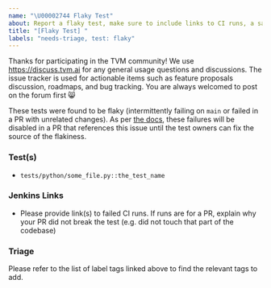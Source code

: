```yaml
---
name: "\U00002744 Flaky Test"
about: Report a flaky test, make sure to include links to CI runs, a sample failure log, and the name of the test(s). Find the list of label tags [here](https://github.com/apache/tvm/wiki/Issue-Triage-Labels).
title: "[Flaky Test] "
labels: "needs-triage, test: flaky"
---
```


Thanks for participating in the TVM community! We use https://discuss.tvm.ai for any general usage questions and discussions. The issue tracker is used for actionable items such as feature proposals discussion, roadmaps, and bug tracking. You are always welcomed to post on the forum first :smile_cat:

These tests were found to be flaky (intermittently failing on `main` or failed in a PR with unrelated changes). As per [the docs](https://github.com/apache/tvm/blob/main/docs/contribute/ci.rst#handling-flaky-failures), these failures will be disabled in a PR that references this issue until the test owners can fix the source of the flakiness.

### Test(s)

- `tests/python/some_file.py::the_test_name`

### Jenkins Links

- Please provide link(s) to failed CI runs. If runs are for a PR, explain why your PR did not break the test (e.g. did not touch that part of the codebase)

### Triage

Please refer to the list of label tags linked above to find the relevant tags to add. 
